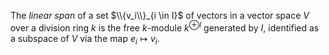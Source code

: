 The *linear span* of a set $\\{v_i\\}_{i \in I}$ of vectors in a vector space $V$ over a division ring $k$ is the free $k$-module $k^{\oplus I}$ generated by $I$, identified as a subspace of $V$ via the map $e_i \mapsto v_i$.
